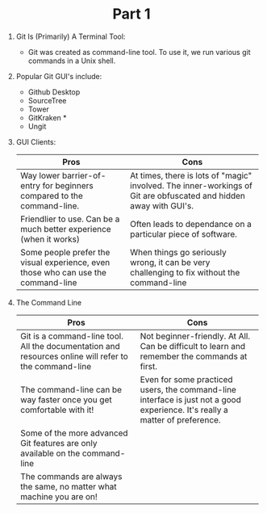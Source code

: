 <h1 align="center">Part 1</h1>

1. Git Is (Primarily) A Terminal Tool:
	* Git was created as command-line tool.  To use it, we run various git commands in a Unix shell.
2. Popular Git GUI's include:
	* Github Desktop
	* SourceTree
	* Tower
	* GitKraken *
	* Ungit
3. GUI Clients:

	  Pros                                     | Cons                           
	------------------------------ | ----------------------------
  	Way lower barrier-of-entry for beginners compared to the command-line. | At times, there is lots of "magic" involved.  The inner-workings of Git are obfuscated and hidden away with GUI's.
  	Friendlier to use.  Can be a much better experience (when it works) | Often leads to dependance on a particular piece of software.
  	Some people prefer the visual experience, even those who can use the command-line | When things go seriously wrong, it can be very challenging to fix without the command-line

4. The Command Line

	  Pros   | Cons
	------- | --------
  	Git is a command-line tool.  All the documentation and resources online will refer to the command-line | Not beginner-friendly.  At All. Can be difficult to learn and remember the commands at first.
  	The command-line can be way faster once you get comfortable with it! |  Even for some practiced users, the command-line interface is just not a good experience.  It's really a matter of preference.
	  Some of the more advanced Git features are only available on the command-line |   
	  The commands are always the same, no matter what machine you are on! |


